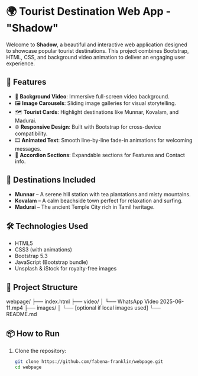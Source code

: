 # 🌍 Tourist Destination Web App - "Shadow"

Welcome to **Shadow**, a beautiful and interactive web application designed to showcase popular tourist destinations. This project combines Bootstrap, HTML, CSS, and background video animation to deliver an engaging user experience.

## 🚀 Features

- 🎥 **Background Video**: Immersive full-screen video background.
- 🖼️ **Image Carousels**: Sliding image galleries for visual storytelling.
- 🗺️ **Tourist Cards**: Highlight destinations like Munnar, Kovalam, and Madurai.
- 🌐 **Responsive Design**: Built with Bootstrap for cross-device compatibility.
- 🎞️ **Animated Text**: Smooth line-by-line fade-in animations for welcoming messages.
- 📜 **Accordion Sections**: Expandable sections for Features and Contact info.

## 📸 Destinations Included

- **Munnar** – A serene hill station with tea plantations and misty mountains.
- **Kovalam** – A calm beachside town perfect for relaxation and surfing.
- **Madurai** – The ancient Temple City rich in Tamil heritage.

## 🛠️ Technologies Used

- HTML5
- CSS3 (with animations)
- Bootstrap 5.3
- JavaScript (Bootstrap bundle)
- Unsplash & iStock for royalty-free images

## 📁 Project Structure
webpage/
├── index.html
├── video/
│ └── WhatsApp Video 2025-06-11.mp4
├── images/
│ └── [optional if local images used]
└── README.md

## 📦 How to Run

1. Clone the repository:
   ```bash
   git clone https://github.com/fabena-franklin/webpage.git
   cd webpage


